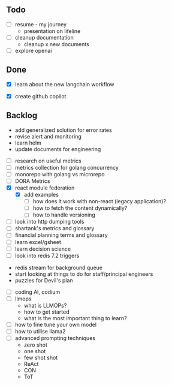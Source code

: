 ## Todo

- [ ] resume - my journey
	- presentation on lifeline
- [ ] cleanup documentation
	- cleanup x new documents
- [ ] explore openai

## Done

- [x] learn about the new langchain workflow
- [x] create github copilot


## Backlog
- add generalized solution for error rates
- revise alert and monitoring
- learn helm
- update documents for engineering
- [ ] research on useful metrics
- [ ] metrics collection for golang concurrency
- [ ] monorepo with golang vs microrepo
- [ ] DORA Metrics
- [x] react module federation
  - [x] add examples
	- [ ] how does it work with non-react (legacy application)?
	- [ ] how to fetch the content dynamically?
	- [ ] how to handle versioning
- [ ] look into http dumping tools
- [ ] shartank's metrics and glossary
- [ ] financial planning terms and glossary
- [ ] learn excel/gsheet
- [ ] learn decision science
- [ ] look into redis 7.2 triggers
- redis stream for background queue
- start looking at things to do for staff/principal engineers
- puzzles for Devil's plan
- [ ] coding AI, codium
- [ ] llmops
	 - what is LLMOPs?
	 - how to get started
	 - what is the most important thing to learn?
- [ ] how to fine tune your own model
- [ ] how to utilise llama2
- [ ] advanced prompting techniques
	- zero shot
	- one shot
	- few shot shot
	- ReAct
	- CON
	- ToT
